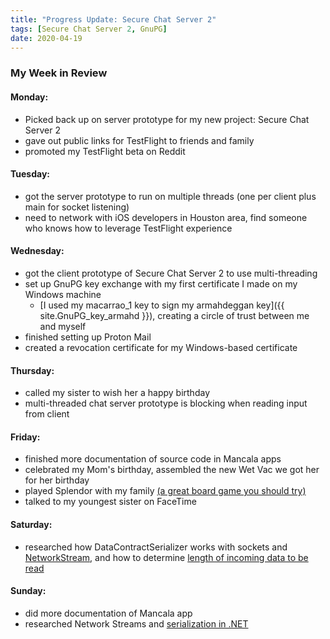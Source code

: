 ```yaml
---
title: "Progress Update: Secure Chat Server 2"
tags: [Secure Chat Server 2, GnuPG]
date: 2020-04-19
---
```

### My Week in Review
#### Monday:
- Picked back up on server prototype for my new project: Secure Chat Server 2
- gave out public links for TestFlight to friends and family
- promoted my TestFlight beta on Reddit

#### Tuesday:
- got the server prototype to run on multiple threads (one per client plus main for socket listening)
- need to network with iOS developers in Houston area, find someone who knows how to leverage TestFlight experience

#### Wednesday:
- got the client prototype of Secure Chat Server 2 to use multi-threading
- set up GnuPG key exchange with my first certificate I made on my Windows machine
  - [I used my macarrao_1 key to sign my armahdeggan key]({{ site.GnuPG_key_armahd }}), creating a circle of trust between me and myself
- finished setting up Proton Mail
- created a revocation certificate for my Windows-based certificate

#### Thursday:
- called my sister to wish her a happy birthday
- multi-threaded chat server prototype is blocking when reading input from client

#### Friday:
- finished more documentation of source code in Mancala apps
- celebrated my Mom's birthday, assembled the new Wet Vac we got her for her birthday
- played Splendor with my family [(a great board game you should try)](https://boardgamegeek.com/boardgame/148228/splendor/ratings)
- talked to my youngest sister on FaceTime

#### Saturday:
- researched how DataContractSerializer works with sockets and [NetworkStream](https://docs.microsoft.com/en-us/dotnet/api/system.net.sockets.networkstream?view=netframework-4.8#properties), and how to determine [length of incoming data to be read](https://stackoverflow.com/questions/7542059/most-efficient-way-of-reading-data-from-a-stream)

#### Sunday:
- did more documentation of Mancala app
- researched Network Streams and [serialization in .NET](https://stackoverflow.com/questions/4545439/difference-between-datacontract-attribute-and-serializable-attribute-in-net)

